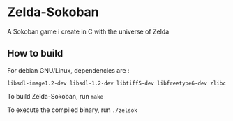 # Zelda-Sokoban
A Sokoban game i create in C with the universe of Zelda

## How to build
For debian GNU/Linux, dependencies are :

`libsdl-image1.2-dev libsdl-1.2-dev libtiff5-dev libfreetype6-dev zlibc`

To build Zelda-Sokoban, run
`make`

To execute the compiled binary, run
`./zelsok`

